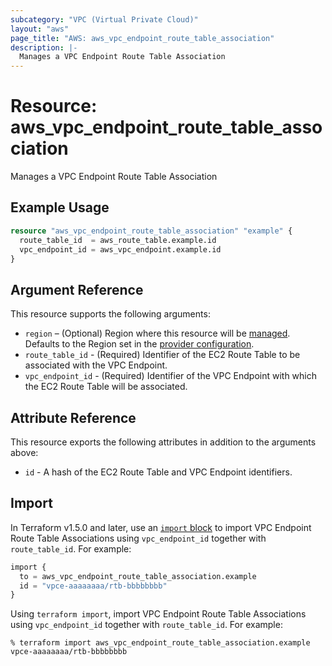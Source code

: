 ```yaml
---
subcategory: "VPC (Virtual Private Cloud)"
layout: "aws"
page_title: "AWS: aws_vpc_endpoint_route_table_association"
description: |-
  Manages a VPC Endpoint Route Table Association
---
```


# Resource: aws_vpc_endpoint_route_table_association

Manages a VPC Endpoint Route Table Association

## Example Usage

```terraform
resource "aws_vpc_endpoint_route_table_association" "example" {
  route_table_id  = aws_route_table.example.id
  vpc_endpoint_id = aws_vpc_endpoint.example.id
}
```

## Argument Reference

This resource supports the following arguments:

* `region` – (Optional) Region where this resource will be [managed](https://docs.aws.amazon.com/general/latest/gr/rande.html#regional-endpoints). Defaults to the Region set in the [provider configuration](https://registry.terraform.io/providers/hashicorp/aws/latest/docs#aws-configuration-reference).
* `route_table_id` - (Required) Identifier of the EC2 Route Table to be associated with the VPC Endpoint.
* `vpc_endpoint_id` - (Required) Identifier of the VPC Endpoint with which the EC2 Route Table will be associated.

## Attribute Reference

This resource exports the following attributes in addition to the arguments above:

* `id` - A hash of the EC2 Route Table and VPC Endpoint identifiers.

## Import

In Terraform v1.5.0 and later, use an [`import` block](https://developer.hashicorp.com/terraform/language/import) to import VPC Endpoint Route Table Associations using `vpc_endpoint_id` together with `route_table_id`. For example:

```terraform
import {
  to = aws_vpc_endpoint_route_table_association.example
  id = "vpce-aaaaaaaa/rtb-bbbbbbbb"
}
```

Using `terraform import`, import VPC Endpoint Route Table Associations using `vpc_endpoint_id` together with `route_table_id`. For example:

```console
% terraform import aws_vpc_endpoint_route_table_association.example vpce-aaaaaaaa/rtb-bbbbbbbb
```
